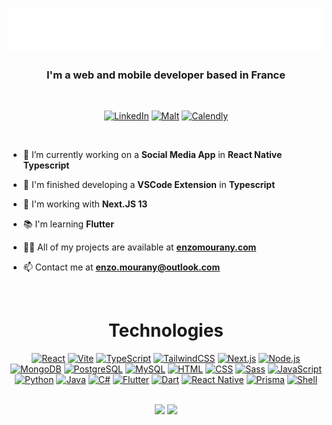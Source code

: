 <h1 align="center">
  <img src="./header.svg">
</h1>


<h3 align="center">I'm a web and mobile developer based in France</h3>

<br />

<div align="center">

  [![LinkedIn][linkedin-shield]][linkedin-url]
  [![Malt][malt-shield]][malt-url]
  [![Calendly][calendly-shield]][calendly-url]

</div>

<br />

- 🔭 I’m currently working on a **Social Media App** in **React Native Typescript**

- 🤝 I'm finished developing a **VSCode Extension** in **Typescript**

- 🌱 I'm working with **Next.JS 13**

- 📚 I'm learning **Flutter**

- 👨‍💻 All of my projects are available at **[enzomourany.com](https://enzomourany.com)**

- 📫 Contact me at **enzo.mourany@outlook.com**

<br />

<div align="center">
  <h1>Technologies</h1>
</div>

<div align="center">

  [![React][React.js]][React-url]
  [![Vite][Vite]][Vite-url]
  [![TypeScript][TypeScript]][TypeScript-url]
  [![TailwindCSS][TailwindCSS]][TailwindCSS-url]
  [![Next.js][Next.js]][Next.js-url]
  [![Node.js][Node.js]][Node.js-url]
  [![MongoDB][MongoDB]][MongoDB-url]
  [![PostgreSQL][PostgreSQL]][PostgreSQL-url]
  [![MySQL][MySQL]][MySQL-url]
  [![HTML][HTML]][HTML-url]
  [![CSS][CSS]][CSS-url]
  [![Sass][Sass]][Sass-url]
  [![JavaScript][JavaScript]][JavaScript-url]
  [![Python][Python]][Python-url]
  [![Java][Java]][Java-url]
  [![C#][C#]][C#-url]
  [![Flutter][Flutter]][Flutter-url]
  [![Dart][Dart]][Dart-url]
  [![React Native][React Native]][React Native-url]
  [![Prisma][Prisma]][Prisma-url]
  [![Shell][Shell]][Shell-url]

</div>

<br />

<div align="center">
    <img width="49%" src="https://github-readme-stats.vercel.app/api?username=enzo-mourany&count_private=true&show_icons=true&theme=dracula&hide_border=true"> 
    <img width="49%" src="https://github-readme-streak-stats.herokuapp.com?user=enzo-mourany&theme=dracula&hide_border=true" />
  </a>
</p>


<!-- Shields URLs -->

[linkedin-shield]: https://img.shields.io/badge/-LinkedIn-black.svg?style=for-the-badge&logo=linkedin&colorB=007acc
[linkedin-url]: https://linkedin.com/in/enzo-mourany
[malt-shield]: https://img.shields.io/badge/-Malt-black.svg?style=for-the-badge&logo=malt&colorB=fd5557
[malt-url]: https://www.malt.fr/profile/enzomourany
[calendly-shield]: https://img.shields.io/badge/-Calendly-black.svg?style=for-the-badge&logo=calendly&colorB=006cff
[calendly-url]: https://calendly.com/enzomourany/projectrequest


<!-- Technologies URLs -->

[React.js]: https://img.shields.io/badge/React.js-61DAFB?style=for-the-badge&logo=react&logoColor=black
[React-url]: https://reactjs.org/

[Vite]: https://img.shields.io/badge/Vite-646CFF?style=for-the-badge&logo=vite&logoColor=white
[Vite-url]: https://vitejs.dev/

[TypeScript]: https://img.shields.io/badge/TypeScript-3178C6?style=for-the-badge&logo=typescript&logoColor=white
[TypeScript-url]: https://www.typescriptlang.org/

[TailwindCSS]: https://img.shields.io/badge/TailwindCSS-38B2AC?style=for-the-badge&logo=tailwind-css&logoColor=white
[TailwindCSS-url]: https://tailwindcss.com/

[Next.js]: https://img.shields.io/badge/Next.js-000000?style=for-the-badge&logo=next.js&logoColor=white
[Next.js-url]: https://nextjs.org/

[Node.js]: https://img.shields.io/badge/Node.js-339933?style=for-the-badge&logo=node.js&logoColor=white
[Node.js-url]: https://nodejs.org/en/

[Express]: https://img.shields.io/badge/Express-000000?style=for-the-badge&logo=express&logoColor=white
[Express-url]: https://expressjs.com/

[PostgreSQL]: https://img.shields.io/badge/PostgreSQL-336791?style=for-the-badge&logo=postgresql&logoColor=white
[PostgreSQL-url]: https://www.postgresql.org/

[MySQL]: https://img.shields.io/badge/MySQL-4479A1?style=for-the-badge&logo=mysql&logoColor=white
[MySQL-url]: https://www.mysql.com/

[MongoDB]: https://img.shields.io/badge/MongoDB-47A248?style=for-the-badge&logo=mongodb&logoColor=white
[MongoDB-url]: https://www.mongodb.com/

[Prisma]: https://img.shields.io/badge/Prisma-0C344B?style=for-the-badge&logo=prisma&logoColor=white
[Prisma-url]: https://www.prisma.io/

[JavaScript]: https://img.shields.io/badge/JavaScript-F7DF1E?style=for-the-badge&logo=javascript&logoColor=black
[JavaScript-url]: https://www.javascript.com/

[Java]: https://img.shields.io/badge/Java-007396?style=for-the-badge&logo=java&logoColor=white
[Java-url]: https://www.java.com/

[Python]: https://img.shields.io/badge/Python-3776AB?style=for-the-badge&logo=python&logoColor=white
[Python-url]: https://www.python.org/

[HTML]: https://img.shields.io/badge/HTML-E34F26?style=for-the-badge&logo=html5&logoColor=white
[HTML-url]: https://developer.mozilla.org/en-US/docs/Web/HTML

[CSS]: https://img.shields.io/badge/CSS-1572B6?style=for-the-badge&logo=css3&logoColor=white
[CSS-url]: https://developer.mozilla.org/en-US/docs/Web/CSS

[SASS]: https://img.shields.io/badge/SASS-CC6699?style=for-the-badge&logo=sass&logoColor=white
[SASS-url]: https://sass-lang.com/

[C#]: https://img.shields.io/badge/C%23-239120?style=for-the-badge&logo=c-sharp&logoColor=white
[C#-url]: https://docs.microsoft.com/en-us/dotnet/csharp/

[Flutter]: https://img.shields.io/badge/Flutter-02569B?style=for-the-badge&logo=flutter&logoColor=white
[Flutter-url]: https://flutter.dev/

[Dart]: https://img.shields.io/badge/Dart-0175C2?style=for-the-badge&logo=dart&logoColor=white
[Dart-url]: https://dart.dev/

[React Native]: https://img.shields.io/badge/React_Native-20232A?style=for-the-badge&logo=react&logoColor=61DAFB
[React Native-url]: https://reactnative.dev/

[Shell]: https://img.shields.io/badge/Shell-121011?style=for-the-badge&logo=gnu-bash&logoColor=white
[Shell-url]: https://www.gnu.org/software/bash/


<!-- Tools URLs -->

[Git]: https://img.shields.io/badge/Git-F05032?style=for-the-badge&logo=git&logoColor=white
[Git-url]: https://git-scm.com/

[VSCode]: https://img.shields.io/badge/Visual_Studio_Code-007ACC?style=for-the-badge&logo=visual-studio-code&logoColor=white
[VSCode-url]: https://code.visualstudio.com/

[Neovim]: https://img.shields.io/badge/Neovim-57A143?style=for-the-badge&logo=neovim&logoColor=white
[Neovim-url]: https://neovim.io/

[Xcode]: https://img.shields.io/badge/Xcode-1575F9?style=for-the-badge&logo=xcode&logoColor=white
[Xcode-url]: https://developer.apple.com/xcode/

[Postman]: https://img.shields.io/badge/Postman-FF6C37?style=for-the-badge&logo=postman&logoColor=white
[Postman-url]: https://www.postman.com/

[Netlify]: https://img.shields.io/badge/Netlify-00C7B7?style=for-the-badge&logo=netlify&logoColor=white
[Netlify-url]: https://www.netlify.com/

[Vercel]: https://img.shields.io/badge/Vercel-000000?style=for-the-badge&logo=vercel&logoColor=white
[Vercel-url]: https://vercel.com/

[DataGrip]: https://img.shields.io/badge/DataGrip-000000?style=for-the-badge&logo=jetbrains&logoColor=white
[DataGrip-url]: https://www.jetbrains.com/datagrip/

[IntelliJ]: https://img.shields.io/badge/IntelliJ_IDEA-000000?style=for-the-badge&logo=jetbrains&logoColor=white
[IntelliJ-url]: https://www.jetbrains.com/idea/

[WebStorm]: https://img.shields.io/badge/WebStorm-000000?style=for-the-badge&logo=jetbrains&logoColor=white
[WebStorm-url]: https://www.jetbrains.com/webstorm/

[Notion]: https://img.shields.io/badge/Notion-000000?style=for-the-badge&logo=notion&logoColor=white
[Notion-url]: https://www.notion.so/

[MacOS]: https://img.shields.io/badge/macOS-000000?style=for-the-badge&logo=apple&logoColor=white
[MacOS-url]: https://www.apple.com/macos/

[Windows]: https://img.shields.io/badge/Windows-0078D6?style=for-the-badge&logo=windows&logoColor=white
[Windows-url]: https://www.microsoft.com/en-us/windows/

[Ubuntu]: https://img.shields.io/badge/Ubuntu-E95420?style=for-the-badge&logo=ubuntu&logoColor=white
[Ubuntu-url]: https://ubuntu.com/

[Docker]: https://img.shields.io/badge/Docker-2496ED?style=for-the-badge&logo=docker&logoColor=white
[Docker-url]: https://www.docker.com/

[Figma]: https://img.shields.io/badge/Figma-F24E1E?style=for-the-badge&logo=figma&logoColor=white
[Figma-url]: https://www.figma.com/
